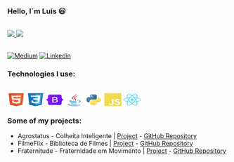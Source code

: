 ### Hello, I´m Luis 😃
<br/>

<div>
  <a href="https://github.com/luisbelisario">
  <img height="180em" src="https://github-readme-stats.vercel.app/api?username=luisbelisario&show_icons=true&theme=tokyonight&include_all_commits=true&count_private=true"/>
  <img height="180em" src="https://github-readme-stats.vercel.app/api/top-langs/?username=luisbelisario&layout=compact&theme=tokyonight&include_all_commits=false&count_private=false"/>    
</div>
<br/>
  
[![Medium](https://img.shields.io/badge/Medium-12100E?style=for-the-badge&logo=medium&logoColor=white)](https://luisbls197.medium.com/)
[![Linkedin](https://img.shields.io/badge/LinkedIn-0077B5?style=for-the-badge&logo=linkedin&logoColor=white)](https://www.linkedin.com/in/luis-santos197/)

### Technologies I use:

<div> 
  <div style="display: inline_block"><br>
    <img align="center" alt="HTML" height="30" width="40" src="https://raw.githubusercontent.com/devicons/devicon/master/icons/html5/html5-original.svg">
    <img align="center" alt="CSS" height="30" width="40" src="https://raw.githubusercontent.com/devicons/devicon/master/icons/css3/css3-original.svg">
    <img align="center" alt="Bootstrap" height="30" width="40" src="https://raw.githubusercontent.com/devicons/devicon/master/icons/bootstrap/bootstrap-original.svg">
    <img align="center" alt="Java" height="30" width="40" src="https://raw.githubusercontent.com/devicons/devicon/master/icons/java/java-original.svg">
    <img align="center" alt="Python" height="30" width="40" src="https://raw.githubusercontent.com/devicons/devicon/master/icons/python/python-original.svg">
    <img align="center" alt="JS" height="30" width="40" src="https://raw.githubusercontent.com/devicons/devicon/master/icons/javascript/javascript-plain.svg">
    <img align="center" alt="react" height="30" width="40" src="https://raw.githubusercontent.com/devicons/devicon/master/icons/react/react-original.svg">
</div>

### Some of my projects:

- Agrostatus - Colheita Inteligente | <a href="https://agrostatus.herokuapp.com/" target="blank">Project</a> - <a href="https://github.com/luisbelisario/agrostatus" target="blank">GitHub Repository</a>
- FilmeFlix - Biblioteca de Filmes | <a href="https://filmeflix.netlify.app/" target="blank">Project</a> - <a href=https://github.com/luisbelisario/filmeflix target="blank">GitHub Repository</a>
- Fraternitude - Fraternidade em Movimento | <a href=http://fraternitude.herokuapp.com/ target="blank">Project</a> - <a href="https://github.com/Projeto-ONGS/fraternitude" target="blank">GitHub Repository</a>  
